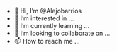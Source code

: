 - 👋 Hi, I’m @Alejobarrios
- 👀 I’m interested in ...
- 🌱 I’m currently learning ...
- 💞️ I’m looking to collaborate on ...
- 📫 How to reach me ...

<!---
Alejobarrios/Alejobarrios is a ✨ special ✨ repository because its `README.md` (this file) appears on your GitHub profile.
You can click the Preview link to take a look at your changes.
--->

